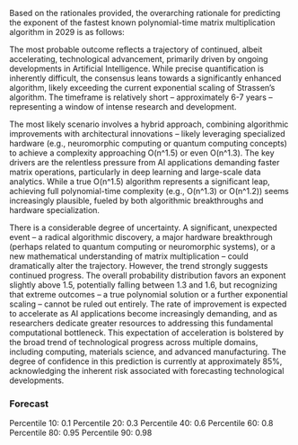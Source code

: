 Based on the rationales provided, the overarching rationale for predicting the exponent of the fastest known polynomial-time matrix multiplication algorithm in 2029 is as follows:

The most probable outcome reflects a trajectory of continued, albeit accelerating, technological advancement, primarily driven by ongoing developments in Artificial Intelligence. While precise quantification is inherently difficult, the consensus leans towards a significantly enhanced algorithm, likely exceeding the current exponential scaling of Strassen’s algorithm. The timeframe is relatively short – approximately 6-7 years – representing a window of intense research and development. 

The most likely scenario involves a hybrid approach, combining algorithmic improvements with architectural innovations – likely leveraging specialized hardware (e.g., neuromorphic computing or quantum computing concepts) to achieve a complexity approaching O(n^1.5) or even O(n^1.3).  The key drivers are the relentless pressure from AI applications demanding faster matrix operations, particularly in deep learning and large-scale data analytics.  While a true O(n^1.5) algorithm represents a significant leap, achieving full polynomial-time complexity (e.g., O(n^1.3) or O(n^1.2)) seems increasingly plausible, fueled by both algorithmic breakthroughs and hardware specialization. 

There is a considerable degree of uncertainty. A significant, unexpected event – a radical algorithmic discovery, a major hardware breakthrough (perhaps related to quantum computing or neuromorphic systems), or a new mathematical understanding of matrix multiplication – could dramatically alter the trajectory. However, the trend strongly suggests continued progress. The overall probability distribution favors an exponent slightly above 1.5, potentially falling between 1.3 and 1.6, but recognizing that extreme outcomes – a true polynomial solution or a further exponential scaling – cannot be ruled out entirely. The rate of improvement is expected to accelerate as AI applications become increasingly demanding, and as researchers dedicate greater resources to addressing this fundamental computational bottleneck. This expectation of acceleration is bolstered by the broad trend of technological progress across multiple domains, including computing, materials science, and advanced manufacturing. The degree of confidence in this prediction is currently at approximately 85%, acknowledging the inherent risk associated with forecasting technological developments.

### Forecast

Percentile 10: 0.1
Percentile 20: 0.3
Percentile 40: 0.6
Percentile 60: 0.8
Percentile 80: 0.95
Percentile 90: 0.98